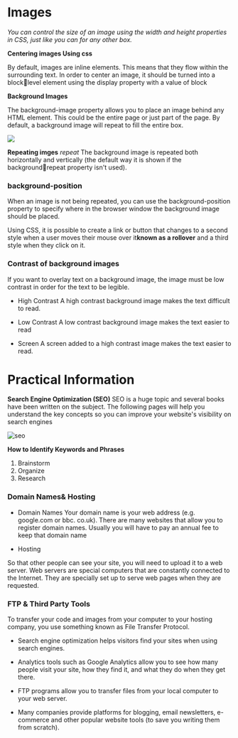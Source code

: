 # Images

*You can control the size of an image using the width and height properties in CSS, just like you can for any other box.*

**Centering images Using css**


By default, images are inline 
elements. This means that they 
flow within the surrounding text. 
In order to center an image, it 
should be turned into a blocklevel element using the display
property with a value of block

**Background Images**

The background-image
property allows you to place 
an image behind any HTML 
element. This could be the entire 
page or just part of the page. By 
default, a background image will 
repeat to fill the entire box.

![](https://encrypted-tbn0.gstatic.com/images?q=tbn:ANd9GcRCVO6fizxQdlVnoL0XNKa4NgYKjpB9NjVsiA&usqp=CAU)

**Repeating imges**
  *repeat*
The background image is 
repeated both horizontally and 
vertically (the default way it 
is shown if the backgroundrepeat property isn't used).

### background-position
When an image is not being 
repeated, you can use the 
background-position
property to specify where in the 
browser window the background 
image should be placed. 

Using CSS, it is possible to create 
a link or button that changes to a 
second style when a user moves 
their mouse over it**known as a rollover** and a third style when 
they click on it.

### Contrast of background images
If you want to overlay text on a background image, the image must be low 
contrast in order for the text to be legible.

- High Contrast
A high contrast 
background 
image makes 
the text difficult 
to read.

- Low Contrast
A low contrast 
background 
image makes 
the text easier 
to read

- Screen
A screen 
added to a high 
contrast image 
makes the text 
easier to read.

# Practical Information

**Search Engine Optimization (SEO)**
SEO is a huge topic and several books have been written on the subject. 
The following pages will help you understand the key concepts so you can 
improve your website's visibility on search engines

![seo](https://www.dailyblogtips.com/wp-content/uploads/image1-3.jpg)

**How to Identify Keywords and Phrases**
1. Brainstorm
2.  Organize
3.  Research

### Domain Names& Hosting

- Domain Names
Your domain name is your web 
address (e.g. google.com or bbc.
co.uk). There are many websites 
that allow you to register domain 
names. Usually you will have to 
pay an annual fee to keep that 
domain name

- Hosting

So that other people can see 
your site, you will need to upload 
it to a web server. Web servers 
are special computers that are 
constantly connected to the 
Internet. They are specially set 
up to serve web pages when 
they are requested.

### FTP & Third Party Tools
To transfer your code and images from your 
computer to your hosting company, you use 
something known as File Transfer Protocol.

-  Search engine optimization helps visitors find your 
sites when using search engines.

-  Analytics tools such as Google Analytics allow you to 
see how many people visit your site, how they find it, 
and what they do when they get there.

-  FTP programs allow you to transfer files from your 
local computer to your web server.

-  Many companies provide platforms for blogging, email 
newsletters, e-commerce and other popular website 
tools (to save you writing them from scratch).


